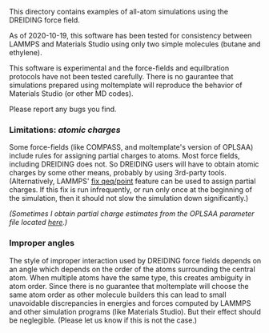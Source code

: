 This directory contains examples of all-atom simulations using the DREIDING
force field.

As of 2020-10-19, this software has been tested for consistency between LAMMPS
and Materials Studio using only two simple molecules (butane and ethylene).

This software is experimental and the force-fields and equilbration protocols
have not been tested carefully.  There is no gaurantee that simulations
prepared using moltemplate will reproduce the behavior of Materials Studio
(or other MD codes).

Please report any bugs you find.

### Limitations: *atomic charges*

Some force-fields (like COMPASS, and moltemplate's version of OPLSAA) include rules for assigning partial charges to atoms.  Most force fields, including DREIDING does not.  So DREIDING users will have to obtain atomic charges by some other means, probably by using 3rd-party tools.  (Alternatively, LAMMPS' [fix qeq/point](https://lammps.sandia.gov/doc/fix_qeq.html) feature can be used to assign partial charges.  If this fix is run infrequently, or run only once at the beginning of the simulation, then it should not slow the simulation down significantly.)

*(Sometimes I obtain partial charge estimates from the OPLSAA parameter file
located
[here](http://dasher.wustl.edu/tinker/distribution/params/oplsaa.prm).)*

### Improper angles

The style of improper interaction used by DREIDING force fields depends on an
angle which depends on the order of the atoms surrounding the central atom.
When multiple atoms have the same type, this creates ambiguity in atom order.
Since there is no guarantee that moltemplate will choose the same atom order
as other molecule builders this can lead to small unavoidable discrepancies
in energies and forces computed by LAMMPS and other simulation programs
(like Materials Studio).  But their effect should be neglegible.
(Please let us know if this is not the case.)
